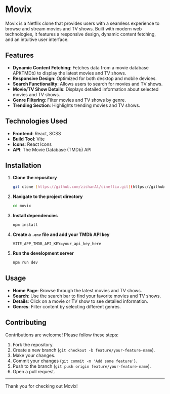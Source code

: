 # Movix

Movix is a Netflix clone that provides users with a seamless experience to browse and stream movies and TV shows. Built with modern web technologies, it features a responsive design, dynamic content fetching, and an intuitive user interface.

## Features

- **Dynamic Content Fetching**: Fetches data from a movie database API(TMDb) to display the latest movies and TV shows.
- **Responsive Design**: Optimized for both desktop and mobile devices.
- **Search Functionality**: Allows users to search for movies and TV shows.
- **Movie/TV Show Details**: Displays detailed information about selected movies and TV shows.
- **Genre Filtering**: Filter movies and TV shows by genre.
- **Trending Section**: Highlights trending movies and TV shows.

## Technologies Used

- **Frontend**: React, SCSS
- **Build Tool**: Vite
- **Icons**: React Icons
- **API**: The Movie Database (TMDb) API

## Installation

1. **Clone the repository**
    ```bash
    git clone [https://github.com/zishanAl/cineflix.git](https://github.com/zishanAl/cineflix.git)
    ```
2. **Navigate to the project directory**
    ```bash
    cd movix
    ```
3. **Install dependencies**
    ```bash
    npm install
    ```
4. **Create a `.env` file and add your TMDb API key**
    ```env
    VITE_APP_TMDB_API_KEY=your_api_key_here
    ```
5. **Run the development server**
    ```bash
    npm run dev
    ```

## Usage

- **Home Page**: Browse through the latest movies and TV shows.
- **Search**: Use the search bar to find your favorite movies and TV shows.
- **Details**: Click on a movie or TV show to see detailed information.
- **Genres**: Filter content by selecting different genres.

## Contributing

Contributions are welcome! Please follow these steps:

1. Fork the repository.
2. Create a new branch (`git checkout -b feature/your-feature-name`).
3. Make your changes.
4. Commit your changes (`git commit -m 'Add some feature'`).
5. Push to the branch (`git push origin feature/your-feature-name`).
6. Open a pull request.

---

Thank you for checking out Movix!

